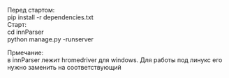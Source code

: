 Перед стартом:  
pip install -r dependencies.txt  
Старт:  
cd innParser  
python manage.py -runserver  
  
Прмечание:  
в innParser лежит hromedriver для windows. Для работы под линукс его нужно заменить на соответствующий  
